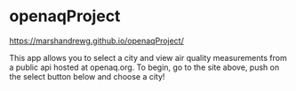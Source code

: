 # openaqProject

https://marshandrewg.github.io/openaqProject/

This app allows you to select a city and view air quality measurements from
          a public api hosted at openaq.org. To begin, go to the site above, push on the select button below and choose a city!
